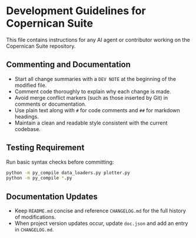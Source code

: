 # Development Guidelines for Copernican Suite

This file contains instructions for any AI agent or contributor working on the Copernican Suite repository.

## Commenting and Documentation
- Start all change summaries with a `DEV NOTE` at the beginning of the modified file.
- Comment code thoroughly to explain why each change is made.
- Avoid merge conflict markers (such as those inserted by Git) in comments or documentation.
- Use plain text along with `#` for code comments and `##` for markdown headings.
- Maintain a clean and readable style consistent with the current codebase.

## Testing Requirement
Run basic syntax checks before committing:

```bash
python -m py_compile data_loaders.py plotter.py
python -m py_compile *.py
```

## Documentation Updates
- Keep `README.md` concise and reference `CHANGELOG.md` for the full history of modifications.
- When project version updates occur, update `doc.json` and add an entry in `CHANGELOG.md`.

